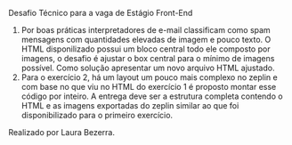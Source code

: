 Desafio Técnico para a vaga de Estágio Front-End 
1. Por boas práticas interpretadores de e-mail classificam como spam mensagens com quantidades elevadas de imagem e pouco texto. O HTML disponilizado possui um bloco central todo ele composto por imagens, o desafio é ajustar o box central para o mínimo de imagens possível. Como solução apresentar um novo arquivo HTML ajustado.
2. Para o exercício 2, há um layout um pouco mais complexo no zeplin e com base no que viu no HTML do exercício 1 é proposto montar esse código por inteiro. A entrega deve ser a estrutura completa contendo o HTML e as imagens exportadas do zeplin similar ao que foi disponibilizado para o primeiro exercício.

Realizado por Laura Bezerra. 
